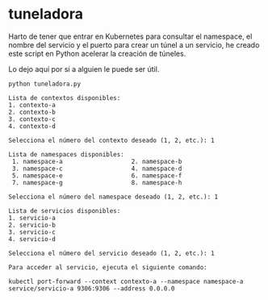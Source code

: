 # tuneladora

Harto de tener que entrar en Kubernetes para consultar el namespace, el nombre del servicio y el puerto para crear un túnel a un servicio, he creado este script en Python acelerar la creación de túneles.

Lo dejo aquí por si a alguien le puede ser útil.

```shell
python tuneladora.py

Lista de contextos disponibles:
1. contexto-a
2. contexto-b
3. contexto-c
4. contexto-d

Selecciona el número del contexto deseado (1, 2, etc.): 1

Lista de namespaces disponibles:
 1. namespace-a                   2. namespace-b
 3. namespace-c                   4. namespace-d
 5. namespace-e                   6. namespace-f
 7. namespace-g                   8. namespace-h

Selecciona el número del namespace deseado (1, 2, etc.): 1

Lista de servicios disponibles:
1. servicio-a
2. servicio-b
3. servicio-c
4. servicio-d

Selecciona el número del servicio deseado (1, 2, etc.): 1

Para acceder al servicio, ejecuta el siguiente comando:

kubectl port-forward --context contexto-a --namespace namespace-a service/servicio-a 9306:9306 --address 0.0.0.0
```

